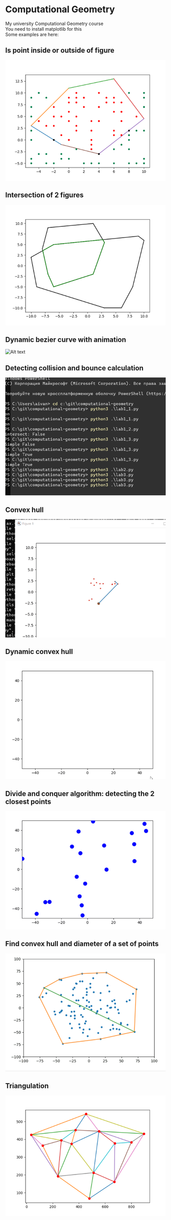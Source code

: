 # Computational Geometry
My university Computational Geometry course  
You need to install matplotlib for this   
Some examples are here:  
## Is point inside or outside of figure ## 
![Alt text](img/inside_outside.png?raw=true "inside_outside")
## Intersection of 2 figures ## 
![Alt text](img/intersection.png?raw=true "intersection")
## Dynamic bezier curve with animation  
![Alt text](img/bezier.gif?raw=true "intersection")
## Detecting collision and bounce calculation
![Alt text](img/collision.gif?raw=true "collision")
## Convex hull
![Alt text](img/convex_hull.gif?raw=true "convex_hull")
## Dynamic convex hull  
![Alt text](img/dynamic_hull.gif?raw=true "dynamic_hull")
## Divide and conquer algorithm: detecting the 2 closest points  
![Alt text](img/divide.gif?raw=true "divide")
## Find convex hull and diameter of a set of points  
![Alt text](img/diameter.gif?raw=true "diameter")
## Triangulation  
![Alt text](img/triangulation.png?raw=true "Triangulation")
